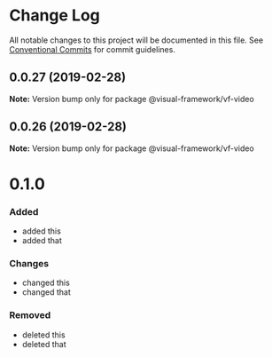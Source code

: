 # Change Log

All notable changes to this project will be documented in this file.
See [Conventional Commits](https://conventionalcommits.org) for commit guidelines.

## 0.0.27 (2019-02-28)

**Note:** Version bump only for package @visual-framework/vf-video





## 0.0.26 (2019-02-28)

**Note:** Version bump only for package @visual-framework/vf-video





# 0.1.0

### Added
- added this
- added that

### Changes

- changed this
- changed that

### Removed

- deleted this
- deleted that
